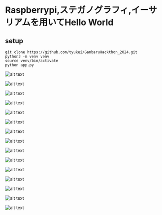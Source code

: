 # Raspberrypi,ステガノグラフィ,イーサリアムを用いてHello World

## setup
```
git clone https://github.com/tyukei/GanbaruHackthon_2024.git
python3 -m venv venv
source venv/bin/activate
python app.py
```

![alt text](image.png)

![alt text](image-1.png)

![alt text](image-2.png)

![alt text](image-3.png)

![alt text](image-4.png)

![alt text](image-5.png)

![alt text](image-6.png)

![alt text](image-7.png)

![alt text](image-8.png)

![alt text](image-9.png)

![alt text](image-10.png)

![alt text](image-11.png)

![alt text](image-12.png)

![alt text](image-13.png)

![alt text](image-14.png)





